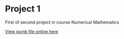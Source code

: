# Project 1
First of second project in course Numerical Mathematics

[View ipynb file online here](https://nbviewer.jupyter.org/github/frederni/TMA4215-NumMat/blob/master/Project%201/P1.ipynb)
